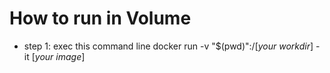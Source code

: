 # How to run in Volume
- step 1: exec this command line docker run -v "$(pwd)":/[*your workdir*] -it [*your image*]